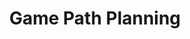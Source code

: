 ---
link: 'http://jceipek.com/Olin-Coding-Tutorials/pathing.html'
link_text: to the tutorial!
img: pathing.png
dark: false
title: Game Path Planning
collaborators: []
tagline: pathfinding tutorial
roles:
  - Teaching
  - Writing
---